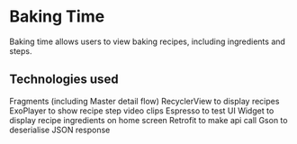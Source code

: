 # Baking Time

Baking time allows users to view baking recipes, including ingredients and steps.

## Technologies used 

Fragments (including Master detail flow)
RecyclerView to display recipes
ExoPlayer to show recipe step video clips
Espresso to test UI 
Widget to display recipe ingredients on home screen
Retrofit to make api call
Gson to deserialise JSON response


